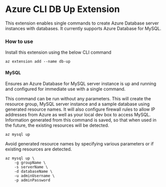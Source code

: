 # Azure CLI DB Up Extension #
This extension enables single commands to create Azure Database server instances with databases. It currently supports Azure Database for MySQL. 

### How to use ###
Install this extension using the below CLI command
```
az extension add --name db-up
```

#### MySQL
Ensures an Azure Database for MySQL server instance is up and running and configured for immediate use with a single command.

This command can be run without any parameters. This will create the resource group, MySQL server instance and a sample database using generated  resource names. It will also configure firewall rules to allow IP addresses from Azure as well as your local dev box to access MySQL. Information generated from this command is saved, so that when used in the future, the existing resources will be detected.
```
az mysql up
```

Avoid generated resource names by specifying various parameters or if existing resources are detected. 
```
az mysql up \
    -g groupName \
    -s serverName \
    -d databaseName \
    -u adminUsername \
    -p adminPassword
```

